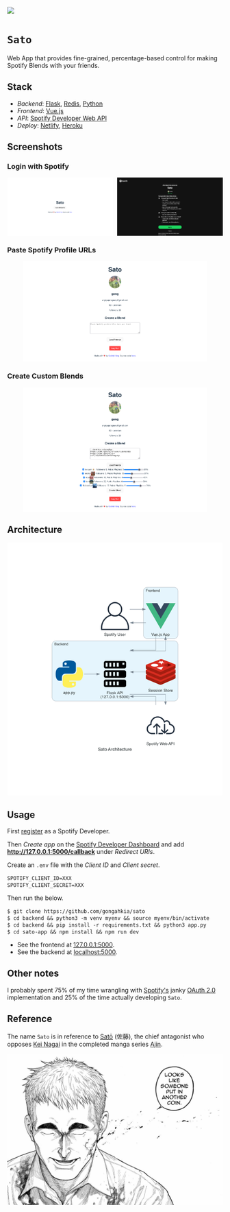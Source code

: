 [![](https://img.shields.io/badge/sato_1.0.0-passing-green)](https://github.com/gongahkia/sato/releases/tag/1.0.0)

# `Sato`

Web App that provides fine-grained, percentage-based control for making Spotify Blends with your friends.

## Stack

* *Backend*: [Flask](https://flask.palletsprojects.com/en/stable/), [Redis](https://redis.io/), [Python](https://www.python.org/)
* *Frontend*: [Vue.js](https://vuejs.org/)
* *API*: [Spotify Developer Web API](https://developer.spotify.com/documentation/web-api)
* *Deploy*: [Netlify](https://www.netlify.com/), [Heroku](https://www.heroku.com/)

## Screenshots

### Login with Spotify

<div style="display: flex; justify-content: space-between;">
  <img src="./asset/reference/1.png" width="49%">
  <img src="./asset/reference/2.png" width="49%">
</div>

### Paste Spotify Profile URLs

<div style="display: flex; justify-content: center;">
  <img src="./asset/reference/3.png" width="85%">
</div>

### Create Custom Blends

<div style="display: flex; justify-content: center;">
  <img src="./asset/reference/4.png" width="85%">
</div>

## Architecture

![](./asset/reference/sato_architecture.png)

## Usage

First [register](https://developer.spotify.com/) as a Spotify Developer.

Then *Create app* on the [Spotify Developer Dashboard](https://developer.spotify.com/dashboard) and add **http://127.0.0.1:5000/callback** under *Redirect URIs*.

Create an `.env` file with the *Client ID* and *Client secret*.

```env
SPOTIFY_CLIENT_ID=XXX
SPOTIFY_CLIENT_SECRET=XXX
```

Then run the below.

```console
$ git clone https://github.com/gongahkia/sato
$ cd backend && python3 -m venv myenv && source myenv/bin/activate
$ cd backend && pip install -r requirements.txt && python3 app.py
$ cd sato-app && npm install && npm run dev
```

* See the frontend at [127.0.0.1:5000](http://127.0.0.1:5000/).  
* See the backend at [localhost:5000](http://localhost:5000).

## Other notes

I probably spent 75% of my time wrangling with [Spotify's](https://developer.spotify.com/documentation/web-api/concepts/authorization) janky [OAuth 2.0](https://datatracker.ietf.org/doc/html/rfc6749) implementation and 25% of the time actually developing `Sato`.

## Reference

The name `Sato` is in reference to [Satō](https://ajin.fandom.com/wiki/Sat%C5%8D) (佐藤), the chief antagonist who opposes [Kei Nagai](https://ajin.fandom.com/wiki/Kei_Nagai) in the completed manga series [Ajin](https://ajin.fandom.com/wiki/Ajin_Wiki).

![](./asset/logo/sato.jpg)

